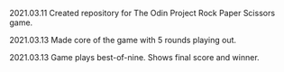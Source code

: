 2021.03.11  Created repository for The Odin Project Rock Paper Scissors game.

2021.03.13  Made core of the game with 5 rounds playing out.

2021.03.13  Game plays best-of-nine. Shows final score and winner.